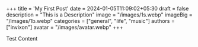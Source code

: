+++
title = 'My First Post'
date = 2024-01-05T11:09:02+05:30
draft = false
description = "This is a Description"
image = "/images/1s.webp"
imageBig = "/images/1b.webp"
categories = ["general", "life", "music"]
authors = ["invixon"]
avatar = "/images/avatar.webp"
+++

Test Content

